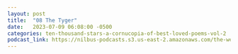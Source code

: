 ```yaml
---
layout: post
title:  "08 The Tyger"
date:   2023-07-09 06:08:00 -0500
categories: ten-thousand-stars-a-cornucopia-of-best-loved-poems-vol-2
podcast_link: https://nilbus-podcasts.s3.us-east-2.amazonaws.com/the-well-trained-mind/Ten%20Thousand%20Stars%20-%20A%20Cornucopia%20of%20Best-Loved%20Poems,%20Vol%202/08%20The%20Tyger.mp3
---
```

